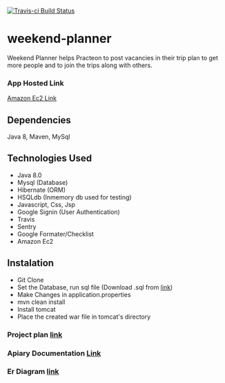 
[![Travis-ci Build Status](https://travis-ci.org/TejaKilaru/weekend-planner.svg?branch=master)](https://travis-ci.org/TejaKilaru/weekend-planner)

# weekend-planner

Weekend Planner helps Practeon to post vacancies in their trip plan to get more people and to join the trips along with others.

### App Hosted Link
[Amazon Ec2 Link](http://ec2-52-43-12-70.us-west-2.compute.amazonaws.com/weekend-planner/index)

## Dependencies
Java 8, Maven, MySql

## Technologies Used
* Java 8.0
* Mysql (Database)
* Hibernate (ORM)
* HSQLdb (Inmemory db used for testing)
* Javascript, Css, Jsp
* Google Signin (User Authentication)
* Travis
* Sentry
* Google Formater/Checklist
* Amazon Ec2
  
## Instalation
* Git Clone 
* Set the Database, run sql file (Download .sql from [link](https://drive.google.com/open?id=0B7Z_4cCGOXc9anlFSTE2T0lZMTA))
* Make Changes in application.properties
* mvn clean install
* Install tomcat
* Place the created war file in tomcat's directory

### Project plan [link](https://docs.google.com/spreadsheets/d/1SUrlegHm7UMeKkCC78KTjvB5IClsXt9AH2ZJh5imkJw/edit?usp=sharing)

### Apiary Documentation [Link](http://docs.weekendplanner1.apiary.io/#)

### Er Diagram [link](https://drive.google.com/open?id=0B7Z_4cCGOXc9TFVvbDRxRGRadk0)

